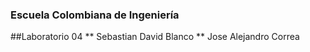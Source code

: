 ### Escuela Colombiana de Ingeniería
##Laboratorio 04
** Sebastian David Blanco 
** Jose Alejandro Correa
